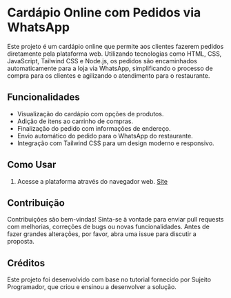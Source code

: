 # Cardápio Online com Pedidos via WhatsApp

Este projeto é um cardápio online que permite aos clientes fazerem pedidos diretamente pela plataforma web. Utilizando tecnologias como HTML, CSS, JavaScript, Tailwind CSS e Node.js, 
os pedidos são encaminhados automaticamente para a loja via WhatsApp, simplificando o processo de compra para os clientes e agilizando o atendimento para o restaurante.

## Funcionalidades

- Visualização do cardápio com opções de produtos.
- Adição de itens ao carrinho de compras.
- Finalização do pedido com informações de endereço.
- Envio automático do pedido para o WhatsApp do restaurante.
- Integração com Tailwind CSS para um design moderno e responsivo.

## Como Usar
1. Acesse a plataforma através do navegador web.
[Site](https://cardapio-online-sage.vercel.app/)

## Contribuição

Contribuições são bem-vindas! Sinta-se à vontade para enviar pull requests com melhorias, correções de bugs ou novas funcionalidades. Antes de fazer grandes alterações, por favor, abra uma issue para discutir a proposta.

## Créditos
Este projeto foi desenvolvido com base no tutorial fornecido por Sujeito Programador, que criou e ensinou a desenvolver a solução.
